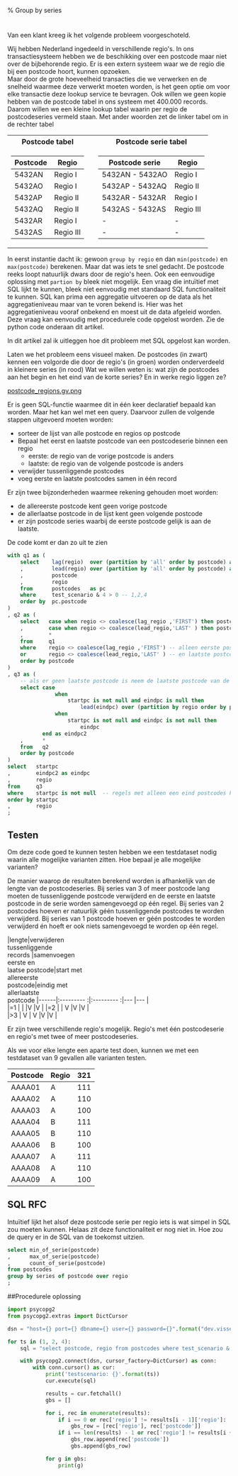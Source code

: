 % Group by series
#
Van een klant kreeg ik het volgende probleem voorgeschoteld.

Wij hebben Nederland ingedeeld in verschillende regio's. 
In ons transactiesysteem hebben we de beschikking over een postcode maar niet over de bijbehorende regio. 
Er is een extern systeem waar we de regio die bij een postcode hoort, kunnen opzoeken.  
Maar door de grote hoeveelheid transacties die we verwerken en de snelheid waarmee deze verwerkt moeten worden, 
is het geen optie om voor elke transactie deze lookup service te bevragen. 
Ook willen we geen kopie hebben van de postcode tabel in ons systeem met 400.000 records. 
Daarom willen we een kleine lookup tabel waarin per regio de postcodeseries vermeld staan. 
Met ander woorden zet de linker tabel om in de rechter tabel 

<table>
<tr><th>Postcode tabel</th><th></th><th>Postcode serie tabel</th></tr>
<tr>
<td>

| Postcode | Regio     | 
|----------|-----------|
| 5432AN   | Regio I   |
| 5432AO   | Regio I   |
| 5432AP   | Regio II  |
| 5432AQ   | Regio II  |
| 5432AR   | Regio I   |
| 5432AS   | Regio III |
</td><td>

</td><td>

| Postcode serie  | Regio     |
|-----------------|-----------|
| 5432AN - 5432AO | Regio I   |
| 5432AP - 5432AQ | Regio II  |
| 5432AR - 5432AR | Regio I   |
| 5432AS - 5432AS | Regio III |
|  - |  - |
|  - |  - |
</td>
</tr>
</table>


In eerst instantie dacht ik: gewoon ``group by regio`` en dan ``min(postcode)`` en ``max(postcode)`` berekenen. 
Maar dat was iets te snel gedacht. De postcode reeks loopt natuurlijk dwars door de regio's heen. 
Ook een eenvoudige oplossing met ``partion by`` bleek niet mogelijk. 
Een vraag die intuïtief met SQL lijkt te kunnen, bleek niet eenvoudig met standaard SQL functionaliteit te kunnen.
SQL kan prima een aggregatie uitvoeren op de data als het aggregatieniveau maar van te voren bekend is. 
Hier was het aggregatieniveau vooraf onbekend en moest uit de data afgeleid worden. 
Deze vraag kan eenvoudig met procedurele code opgelost worden. Zie de python code onderaan dit artikel. 

In dit artikel zal ik uitleggen hoe dit probleem met SQL opgelost kan worden.

Laten we het probleem eens visueel maken. 
De postcodes (in zwart) kennen een volgorde die door de regio's (in groen) worden onderverdeeld in kleinere series (in rood)
Wat we willen weten is: wat zijn de postcodes aan het begin en het eind van de korte series? 
En in werke regio liggen ze? 

[postcode_regions.gv.png](postcode_regions.gv.png)

Er is geen SQL-functie waarmee dit in één keer declaratief bepaald kan worden. Maar het kan wel met een query. 
Daarvoor zullen de volgende stappen uitgevoerd moeten worden:
* sorteer de lijst van alle postcode en regios op postcode   
* Bepaal het eerst en laatste postcode van een postcodeserie binnen een regio
  * eerste: de regio van de vorige postcode is anders
  * laatste: de regio van de volgende postcode is anders
* verwijder tussenliggende postcodes
* voeg eerste en laatste postcodes samen in één record

Er zijn twee bijzonderheden waarmee rekening gehouden moet worden:
* de allereerste postcode kent geen vorige postcode
* de allerlaatse postcode in de lijst kent geen volgende postcode
* er zijn postcode series waarbij de eerste postcode gelijk is aan de laatste.

De code komt er dan zo uit te zien
```sql
with q1 as (
	select    lag(regio)  over (partition by 'all' order by postcode) as lag_regio  -- de vorige regio
	,         lead(regio) over (partition by 'all' order by postcode) as lead_regio -- de volgende regio
	,         postcode
	,         regio
	from      postcodes   as pc
	where     test_scenario & 4 > 0 -- 1,2,4
	order by  pc.postcode
)
, q2 as (
    select   case when regio <> coalesce(lag_regio ,'FIRST') then postcode end as startpc
    ,        case when regio <> coalesce(lead_regio,'LAST' ) then postcode end as eindpc
    ,        *
    from     q1
    where    regio <> coalesce(lag_regio ,'FIRST') -- alleen eerste postcodes 
    or       regio <> coalesce(lead_regio,'LAST' ) -- en laatste postcodes van een serie
	order by postcode
)
, q3 as (
    -- als er geen laatste postcode is neem de laatste postcode van de volgende regel
	select case 
	           when 
	               startpc is not null and eindpc is null then 
	                   lead(eindpc) over (partition by regio order by postcode) 
	           when
	               startpc is not null and eindpc is not null then 
	                   eindpc 
	       end as eindpc2
	,      *
	from   q2
	order by postcode
)
select   startpc
,        eindpc2 as eindpc
,        regio
from     q3
where    startpc is not null  -- regels met alleen een eind postcodes kunnen nu weg
order by startpc
,        regio
;
```


## Testen
Om deze code goed te kunnen testen hebben we een testdataset nodig waarin alle mogelijke varianten zitten.
Hoe bepaal je alle mogelijke varianten? 

De manier waarop de resultaten berekend worden is afhankelijk van de lengte van de postcodeseries. 
Bij series van 3 of meer postcode lang moeten de tussenliggende postcode verwijderd en 
de eerste en laatste postcode in de serie worden samengevoegd op één regel. 
Bij series van 2 postcodes hoeven er natuurlijk géén tussenliggende postcodes te worden verwijderd.
Bij series van 1 postcode hoeven er géén postcodes te worden verwijderd én hoeft er ook niets samengevoegd te worden op één regel.

|lengte|verwijderen <br> tussenliggende <br> records |samenvoegen <br> eerste en <br> laatse postcode|start met <br> allereerste <br> postcode|eindig met <br> allerlaatste <br> postcode
|------|:---------                                  :|:---------                                    :|---                      |---                      |   
|=1    |                                             |                                               |V                        |V                        |
|=2    |                                             |     V                                         |V                        |V                        |  
|\>3   |     V                                       |     V                                         |V                        |V                        |  

Er zijn twee verschillende regio's mogelijk. Regio's met één postcodeserie en regio's met twee of meer postcodeseries. 

Als we voor elke lengte een aparte test doen, kunnen we met een testdataset van 9 gevallen alle varianten testen.

|Postcode|Regio|321|
|--------|-----|---|
|AAAA01  |A    |111|
|AAAA02  |A    |110|
|AAAA03  |A    |100|
|AAAA04  |B    |111|
|AAAA05  |B    |110|
|AAAA06  |B    |100|
|AAAA07  |A    |111|
|AAAA08  |A    |110|
|AAAA09  |A    |100|

## SQL RFC
Intuïtief lijkt het alsof deze postcode serie per regio iets is wat simpel in SQL zou moeten kunnen. 
Helaas zit deze functionaliteit er nog niet in. Hoe zou de query er in de SQL van de toekomst uitzien.

```sql
select min_of_serie(postcode)
,      max_of_serie(postcode) 
,      count_of_serie(postcode) 
from postcodes
group by series of postcode over regio
;
```

##Procedurele oplossing
```python
import psycopg2
from psycopg2.extras import DictCursor

dsn = "host={} port={} dbname={} user={} password={}".format("dev.visserdata.nl", "5433", "groupbyseries", "groupbyseries", "groupbyseries")

for ts in (1, 2, 4):
    sql = "select postcode, regio from postcodes where test_scenario & {} > 0 order by postcode".format(ts)

    with psycopg2.connect(dsn, cursor_factory=DictCursor) as conn:
        with conn.cursor() as cur:
            print('testscenario: {}'.format(ts))
            cur.execute(sql)

            results = cur.fetchall()
            gbs = []

            for i, rec in enumerate(results):
                if i == 0 or rec['regio'] != results[i - 1]['regio']:
                    gbs_row = [rec['regio'], rec['postcode']]
                if i == len(results) - 1 or rec['regio'] != results[i + 1]['regio']:
                    gbs_row.append(rec['postcode'])
                    gbs.append(gbs_row)

            for g in gbs:
                print(g)
```

